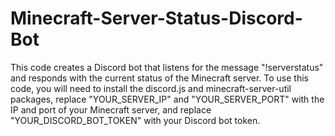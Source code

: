 # Minecraft-Server-Status-Discord-Bot

This code creates a Discord bot that listens for the message "!serverstatus" and responds with the current status of the Minecraft server. To use this code, you will need to install the discord.js and minecraft-server-util packages, replace "YOUR_SERVER_IP" and "YOUR_SERVER_PORT" with the IP and port of your Minecraft server, and replace "YOUR_DISCORD_BOT_TOKEN" with your Discord bot token.
